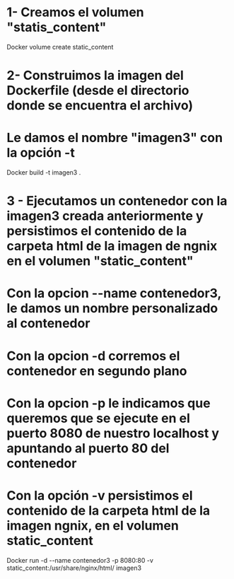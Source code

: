 
# 1- Creamos el volumen "statis_content"

Docker volume create static_content



# 2- Construimos la imagen del Dockerfile (desde el directorio donde se encuentra el archivo)
# Le damos el nombre "imagen3" con la opción -t

Docker build -t imagen3 .



# 3 - Ejecutamos un contenedor con la imagen3 creada anteriormente y persistimos el contenido de la carpeta html de la imagen de ngnix en el volumen "static_content"
# Con la opcion --name contenedor3, le damos un nombre personalizado al contenedor
# Con la opcion -d corremos el contenedor en segundo plano
# Con la opcion -p le indicamos que queremos que se ejecute en el puerto 8080 de nuestro localhost y apuntando al puerto 80 del contenedor
# Con la opción -v persistimos el contenido de la carpeta html de la imagen ngnix, en el volumen static_content

Docker run -d --name contenedor3 -p 8080:80 -v static_content:/usr/share/nginx/html/ imagen3


